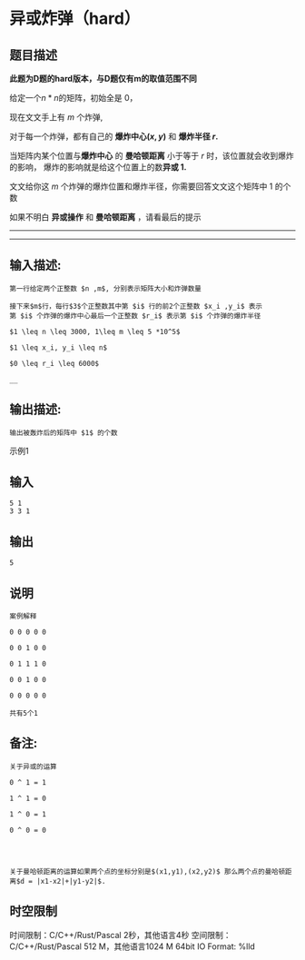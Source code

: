 # 异或炸弹（hard）

## 题目描述

**此题为D题的hard版本，与D题仅有m的取值范围不同**

给定一个$n*n$的矩阵，初始全是 $​0$， 

现在文文手上有 $m$ 个炸弹, 

对于每一个炸弹，都有自己的 **爆炸中心$(x, y)$** 和 **爆炸半径 $r$.**

当矩阵内某个位置与**爆炸中心** 的 **曼哈顿距离** 小于等于 $r$ 时，该位置就会收到爆炸的影响， 爆炸的影响就是给这个位置上的数**异或 $1$.**

文文给你这 $m$ 个炸弹的爆炸位置和爆炸半径，你需要回答文文这个矩阵中 $1$ 的个数 

如果不明白 **异或操作** 和 **曼哈顿距离** ，请看最后的提示

********

********

## 输入描述:
    
    
    第一行给定两个正整数 $n ,m$, 分别表示矩阵大小和炸弹数量 
    
    接下来$m$行，每行$3$个正整数其中第 $i$ 行的前2个正整数 $x_i ,y_i$ 表示第 $i$ 个炸弹的爆炸中心最后一个正整数 $r_i$ 表示第 $i$ 个炸弹的爆炸半径
    
    $1 \leq n \leq 3000, 1\leq m \leq 5 *10^5$
    
    $1 \leq x_i, y_i \leq n$
    
    $0 \leq r_i \leq 6000$
    
    __

## 输出描述:
    
    
    输出被轰炸后的矩阵中 $1$ 的个数

示例1 

## 输入
    
    
    5 1
    3 3 1

## 输出
    
    
    5

## 说明
    
    
    案例解释
    
    0 0 0 0 0
    
    0 0 1 0 0
    
    0 1 1 1 0
    
    0 0 1 0 0
    
    0 0 0 0 0
    
    共有5个1 

## 备注:
    
    
    关于异或的运算
    
    0 ^ 1 = 1
    
    1 ^ 1 = 0
    
    1 ^ 0 = 1
    
    0 ^ 0 = 0
    
      
    
    
    关于曼哈顿距离的运算如果两个点的坐标分别是$(x1,y1),(x2,y2)$ 那么两个点的曼哈顿距离$d = |x1-x2|+|y1-y2|$.
    
      
    
    
      
    
    
      
    


## 时空限制

时间限制：C/C++/Rust/Pascal 2秒，其他语言4秒
空间限制：C/C++/Rust/Pascal 512 M，其他语言1024 M
64bit IO Format: %lld